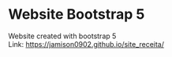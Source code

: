 # Website Bootstrap 5
Website created with bootstrap 5
<br/>
Link: https://jamison0902.github.io/site_receita/
